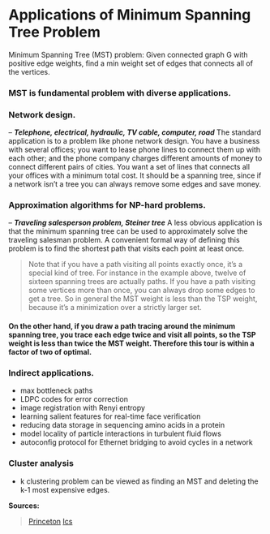 # Applications of Minimum Spanning Tree Problem #
Minimum Spanning Tree (MST) problem: Given connected graph G with positive edge weights, find a min weight set of edges that connects all of the vertices.
### MST is fundamental problem with diverse applications.
### Network design.
– ***Telephone, electrical, hydraulic, TV cable, computer, road***
The standard application is to a problem like phone network design. You have a business with several offices; you want to lease phone lines to connect them up with each other; and the phone company charges different amounts of money to connect different pairs of cities. You want a set of lines that connects all your offices with a minimum total cost. It should be a spanning tree, since if a network isn’t a tree you can always remove some edges and save money.



### Approximation algorithms for NP-hard problems.
– ***Traveling salesperson problem, Steiner tree***
A less obvious application is that the minimum spanning tree can be used to approximately solve the traveling salesman problem. A convenient formal way of defining this problem is to find the shortest path that visits each point at least once.

> Note that if you have a path visiting all points exactly once, it’s a special kind of tree. For instance in the example above, twelve of sixteen spanning trees are actually paths. If you have a path visiting some vertices more than once, you can always drop some edges to get a tree. So in general the MST weight is less than the TSP weight, because it’s a minimization over a strictly larger set.

#### On the other hand, if you draw a path tracing around the minimum spanning tree, you trace each edge twice and visit all points, so the TSP weight is less than twice the MST weight. Therefore this tour is within a factor of two of optimal.

### Indirect applications.
* max bottleneck paths
* LDPC codes for error correction
* image registration with Renyi entropy
* learning salient features for real-time face verification
* reducing data storage in sequencing amino acids in a protein
* model locality of particle interactions in turbulent fluid flows
* autoconfig protocol for Ethernet bridging to avoid cycles in a network

### Cluster analysis
* k clustering problem can be viewed as finding an MST and deleting the k-1 most
expensive edges.

**Sources:**
> [Princeton](https://www.cs.princeton.edu/courses/archive/spr07/cos226/lectures/mst.pdf)
> [Ics](https://www.ics.uci.edu/~eppstein/161/960206.html)
